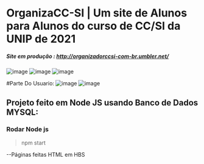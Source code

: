 # OrganizaCC-SI | Um site de Alunos para Alunos do curso de CC/SI da UNIP de 2021

##### Site em produção : http://organizadorccsi-com-br.umbler.net/


![image](https://user-images.githubusercontent.com/62441006/115100395-b2a02700-9f12-11eb-9597-ee13b57bbb5a.png)
![image](https://user-images.githubusercontent.com/62441006/115100407-c3509d00-9f12-11eb-8559-8ad499375d2a.png)
![image](https://user-images.githubusercontent.com/62441006/115100413-cea3c880-9f12-11eb-97e1-dacccfa1a032.png)

#Parte Do Usuario: 
![image](https://user-images.githubusercontent.com/62441006/115100430-e713e300-9f12-11eb-8ae4-76f5f3741d35.png)
![image](https://user-images.githubusercontent.com/62441006/115100435-f4c96880-9f12-11eb-910a-b8523118bb18.png)




## Projeto feito em Node JS usando Banco de Dados MYSQL:

### Rodar Node js

>npm start

--Páginas feitas HTML em HBS
